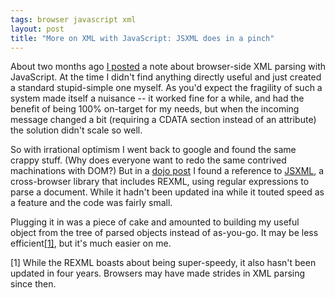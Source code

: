 ```yaml
---
tags: browser javascript xml
layout: post
title: "More on XML with JavaScript: JSXML does in a pinch"
---
```




<p>About two months ago <a href="http://www.cwinters.com/news/display/?news_id=3451"  title="Parsing XML with JavaScript: anything easy?">I posted</a> a note about browser-side XML parsing with JavaScript. At the time I didn't find anything directly useful and just created a standard stupid-simple one myself. As you'd expect the fragility of such a system made itself a nuisance -- it worked fine for a while, and had the benefit of being 100% on-target for my needs, but when the incoming message changed a bit (requiring a CDATA section instead of an attribute) the solution didn't scale so well.</p>

<p>So with irrational optimism I went back to google and found the same crappy stuff. (Why does everyone want to redo the same contrived machinations with DOM?) But in a <a 
title="[Dojo-interest] how to deal with xml" href="http://dojotoolkit.org/pipermail/dojo-interest/2005-February/000025.html">dojo post</a> I found a reference to <a href="http://levelthreesolutions.com/jsxml/" title="JSXML">JSXML</a>, a cross-browser library that includes REXML, using regular expressions to parse a document. While it hadn't been updated ina  while it touted speed as a feature and the code was fairly small.</p>

<p>Plugging it in was a piece of cake and amounted to building my useful object from the tree of parsed objects instead of as-you-go. It may be less efficient<a href=#note1">[1]</a>, but it's much easier on me.</p>

<p><a name="note1">[1]</a> While the REXML boasts about being super-speedy, it also hasn't been updated in four years. Browsers may have made strides in XML parsing since then.</p>


